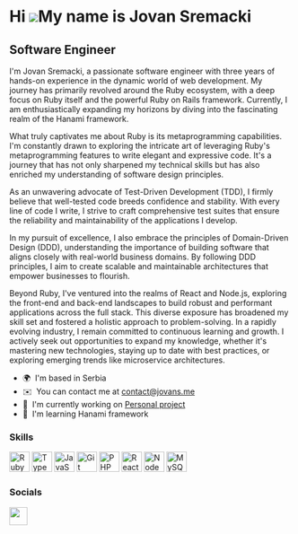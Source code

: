 Hi ![](https://user-images.githubusercontent.com/18350557/176309783-0785949b-9127-417c-8b55-ab5a4333674e.gif)My name is Jovan Sremacki
======================================================================================================================================

Software Engineer
-----------------

I'm Jovan Sremacki, a passionate software engineer with three years of hands-on experience in the dynamic world of web development. My journey has primarily revolved around the Ruby ecosystem, with a deep focus on Ruby itself and the powerful Ruby on Rails framework. Currently, I am enthusiastically expanding my horizons by diving into the fascinating realm of the Hanami framework.

What truly captivates me about Ruby is its metaprogramming capabilities. I'm constantly drawn to exploring the intricate art of leveraging Ruby's metaprogramming features to write elegant and expressive code. It's a journey that has not only sharpened my technical skills but has also enriched my understanding of software design principles. 

As an unwavering advocate of Test-Driven Development (TDD), I firmly believe that well-tested code breeds confidence and stability. With every line of code I write, I strive to craft comprehensive test suites that ensure the reliability and maintainability of the applications I develop. 

In my pursuit of excellence, I also embrace the principles of Domain-Driven Design (DDD), understanding the importance of building software that aligns closely with real-world business domains. By following DDD principles, I aim to create scalable and maintainable architectures that empower businesses to flourish. 

Beyond Ruby, I've ventured into the realms of React and Node.js, exploring the front-end and back-end landscapes to build robust and performant applications across the full stack. This diverse exposure has broadened my skill set and fostered a holistic approach to problem-solving. In a rapidly evolving industry, I remain committed to continuous learning and growth. I actively seek out opportunities to expand my knowledge, whether it's mastering new technologies, staying up to date with best practices, or exploring emerging trends like microservice architectures.

*   🌍  I'm based in Serbia
*   ✉️  You can contact me at [contact@jovans.me](mailto:contact@jovans.me)
*   🚀  I'm currently working on [Personal project](http://github.com/Ckojo/validify_me)
*   🧠  I'm learning Hanami framework
  
  ### Skills 
<p align="left">
<a href="https://www.ruby-lang.org/en/" target="_blank" rel="noreferrer"><img src="https://raw.githubusercontent.com/danielcranney/readme-generator/main/public/icons/skills/ruby-colored.svg" width="36" height="36" alt="Ruby" /></a>
<a href="https://www.typescriptlang.org/" target="_blank" rel="noreferrer"><img src="https://raw.githubusercontent.com/danielcranney/readme-generator/main/public/icons/skills/typescript-colored.svg" width="36" height="36" alt="TypeScript" /></a>
<a href="https://developer.mozilla.org/en-US/docs/Web/JavaScript" target="_blank" rel="noreferrer"><img src="https://raw.githubusercontent.com/danielcranney/readme-generator/main/public/icons/skills/javascript-colored.svg" width="36" height="36" alt="JavaScript" /></a>
<a href="https://git-scm.com/" target="_blank" rel="noreferrer"><img src="https://raw.githubusercontent.com/danielcranney/readme-generator/main/public/icons/skills/git-colored.svg" width="36" height="36" alt="Git" /></a>
<a href="https://www.php.net/" target="_blank" rel="noreferrer"><img src="https://raw.githubusercontent.com/danielcranney/readme-generator/main/public/icons/skills/php-colored.svg" width="36" height="36" alt="PHP" /></a>
<a href="https://reactjs.org/" target="_blank" rel="noreferrer"><img src="https://raw.githubusercontent.com/danielcranney/readme-generator/main/public/icons/skills/react-colored.svg" width="36" height="36" alt="React" /></a>
<a href="https://nodejs.org/en/" target="_blank" rel="noreferrer"><img src="https://raw.githubusercontent.com/danielcranney/readme-generator/main/public/icons/skills/nodejs-colored.svg" width="36" height="36" alt="NodeJS" /></a>
<a href="https://www.mysql.com/" target="_blank" rel="noreferrer"><img src="https://raw.githubusercontent.com/danielcranney/readme-generator/main/public/icons/skills/mysql-colored.svg" width="36" height="36" alt="MySQL" /></a>
</p>
                    
### Socials
                  
                  
<p align="left">
  <a href="https://www.linkedin.com/in/jovan-sremacki" target="_blank" rel="noreferrer"><img src="https://raw.githubusercontent.com/danielcranney/readme-generator/main/public/icons/socials/linkedin.svg" width="32" height="32" /></a>
</p>
